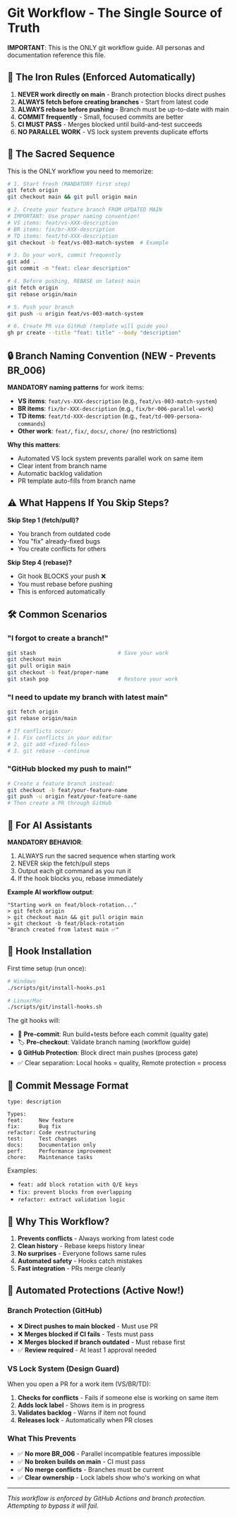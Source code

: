 # Git Workflow - The Single Source of Truth

**IMPORTANT**: This is the ONLY git workflow guide. All personas and documentation reference this file.

## 🚨 The Iron Rules (Enforced Automatically)

1. **NEVER work directly on main** - Branch protection blocks direct pushes
2. **ALWAYS fetch before creating branches** - Start from latest code
3. **ALWAYS rebase before pushing** - Branch must be up-to-date with main
4. **COMMIT frequently** - Small, focused commits are better
5. **CI MUST PASS** - Merges blocked until build-and-test succeeds
6. **NO PARALLEL WORK** - VS lock system prevents duplicate efforts

## 📜 The Sacred Sequence

This is the ONLY workflow you need to memorize:

```bash
# 1. Start fresh (MANDATORY first step)
git fetch origin
git checkout main && git pull origin main

# 2. Create your feature branch FROM UPDATED MAIN
# IMPORTANT: Use proper naming convention!
# VS items: feat/vs-XXX-description
# BR items: fix/br-XXX-description  
# TD items: feat/td-XXX-description
git checkout -b feat/vs-003-match-system  # Example

# 3. Do your work, commit frequently
git add .
git commit -m "feat: clear description"

# 4. Before pushing, REBASE on latest main
git fetch origin
git rebase origin/main

# 5. Push your branch
git push -u origin feat/vs-003-match-system

# 6. Create PR via GitHub (template will guide you)
gh pr create --title "feat: title" --body "description"
```

## 🔒 Branch Naming Convention (NEW - Prevents BR_006)

**MANDATORY naming patterns** for work items:
- **VS items**: `feat/vs-XXX-description` (e.g., `feat/vs-003-match-system`)
- **BR items**: `fix/br-XXX-description` (e.g., `fix/br-006-parallel-work`)
- **TD items**: `feat/td-XXX-description` (e.g., `feat/td-009-persona-commands`)
- **Other work**: `feat/`, `fix/`, `docs/`, `chore/` (no restrictions)

**Why this matters**:
- Automated VS lock system prevents parallel work on same item
- Clear intent from branch name
- Automatic backlog validation
- PR template auto-fills from branch name

## ⚠️ What Happens If You Skip Steps?

**Skip Step 1 (fetch/pull)?**
- You branch from outdated code
- You "fix" already-fixed bugs  
- You create conflicts for others

**Skip Step 4 (rebase)?**
- Git hook BLOCKS your push ❌
- You must rebase before pushing
- This is enforced automatically

## 🛠️ Common Scenarios

### "I forgot to create a branch!"
```bash
git stash                          # Save your work
git checkout main                  
git pull origin main               
git checkout -b feat/proper-name  
git stash pop                      # Restore your work
```

### "I need to update my branch with latest main"
```bash
git fetch origin
git rebase origin/main

# If conflicts occur:
# 1. Fix conflicts in your editor
# 2. git add <fixed-files>
# 3. git rebase --continue
```

### "GitHub blocked my push to main!"
```bash
# Create a feature branch instead:
git checkout -b feat/your-feature-name
git push -u origin feat/your-feature-name
# Then create a PR through GitHub
```

## 🤖 For AI Assistants

**MANDATORY BEHAVIOR**:
1. ALWAYS run the sacred sequence when starting work
2. NEVER skip the fetch/pull steps
3. Output each git command as you run it
4. If the hook blocks you, rebase immediately

**Example AI workflow output**:
```
"Starting work on feat/block-rotation..."
> git fetch origin
> git checkout main && git pull origin main  
> git checkout -b feat/block-rotation
"Branch created from latest main ✅"
```

## 🔧 Hook Installation

First time setup (run once):
```bash
# Windows
./scripts/git/install-hooks.ps1

# Linux/Mac
./scripts/git/install-hooks.sh
```

The git hooks will:
- 🚀 **Pre-commit**: Run build+tests before each commit (quality gate)
- 🏷️ **Pre-checkout**: Validate branch naming (workflow guide)
- 🔒 **GitHub Protection**: Block direct main pushes (process gate)
- ✅ Clear separation: Local hooks = quality, Remote protection = process

## 📝 Commit Message Format

```
type: description

Types:
feat:     New feature
fix:      Bug fix
refactor: Code restructuring
test:     Test changes
docs:     Documentation only
perf:     Performance improvement
chore:    Maintenance tasks
```

Examples:
- `feat: add block rotation with Q/E keys`
- `fix: prevent blocks from overlapping`
- `refactor: extract validation logic`

## 🚀 Why This Workflow?

1. **Prevents conflicts** - Always working from latest code
2. **Clean history** - Rebase keeps history linear
3. **No surprises** - Everyone follows same rules
4. **Automated safety** - Hooks catch mistakes
5. **Fast integration** - PRs merge cleanly

## 🤖 Automated Protections (Active Now!)

### Branch Protection (GitHub)
- ❌ **Direct pushes to main blocked** - Must use PR
- ❌ **Merges blocked if CI fails** - Tests must pass
- ❌ **Merges blocked if branch outdated** - Must rebase first
- ✅ **Review required** - At least 1 approval needed

### VS Lock System (Design Guard)
When you open a PR for a work item (VS/BR/TD):
1. **Checks for conflicts** - Fails if someone else is working on same item
2. **Adds lock label** - Shows item is in progress
3. **Validates backlog** - Warns if item not found
4. **Releases lock** - Automatically when PR closes

### What This Prevents
- ✅ **No more BR_006** - Parallel incompatible features impossible
- ✅ **No broken builds on main** - CI must pass
- ✅ **No merge conflicts** - Branches must be current
- ✅ **Clear ownership** - Lock labels show who's working on what

---

*This workflow is enforced by GitHub Actions and branch protection. Attempting to bypass it will fail.*